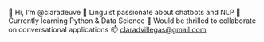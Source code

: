 👋 Hi, I’m @claradeuve
👀 Linguist passionate about chatbots and NLP
🌱 Currently learning Python & Data Science
💞️ Would be thrilled to collaborate on conversational applications
📫 claradvillegas@gmail.com

<!---
claradeuve/claradeuve is a ✨ special ✨ repository because its `README.md` (this file) appears on your GitHub profile.
You can click the Preview link to take a look at your changes.
--->

